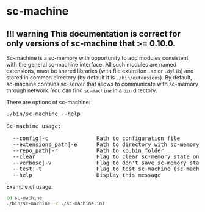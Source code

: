 # sc-machine

!!! warning
    This documentation is correct for only versions of sc-machine that >= 0.10.0.
---

Sc-machine is a sc-memory with opportunity to add modules consistent with the general sc-machine interface. All such 
modules are named extensions, must be shared libraries (with file extension `.so` or `.dylib`) and stored in common directory 
(by default it is `./bin/extensions`). By default, sc-machine contains sc-server that allows to communicate with 
sc-memory through network. You can find `sc-machine` in a `bin` directory.

There are options of sc-machine:

<pre>
./bin/sc-machine --help

Sc-machine usage:

  --config|-c               Path to configuration file
  --extensions_path|-e      Path to directory with sc-memory extensions
  --repo_path|-r            Path to kb.bin folder
  --clear                   Flag to clear sc-memory state on initialize
  --verbose|-v              Flag to don't save sc-memory state on shutdown
  --test|-t                 Flag to test sc-machine (sc-machine with this option runs and stops)
  --help                    Display this message
</pre>

Example of usage:

```sh
cd sc-machine
./bin/sc-machine -c ./sc-machine.ini
```

